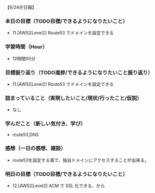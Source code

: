 【6/24＠日報】
### 本日の目標（TODO目標/できるようになりたいこと）
- 11.[AWS][Level2] Route53 でドメインを設定できる
### 学習時間（Hour）
- 12時間00分
### 目標振り返り（TODO進捗/できるようになりたいこと振り返り）
- 11.[AWS][Level2] Route53 でドメインを設定できる
### 詰まっていること（実現したいこと/現状/行ったこと/仮説）
- なし
### 学んだこと（新しい気付き、学び）
- route53,DNS
### 感想（一日の感想、雑談）
- route53を設定する事で、独自ドメインにアクセスすることが出来る。
### 明日の目標（TODO目標/できるようになりたいこと）
- 12.[AWS][Level2] ACM で SSL 化できる、から
